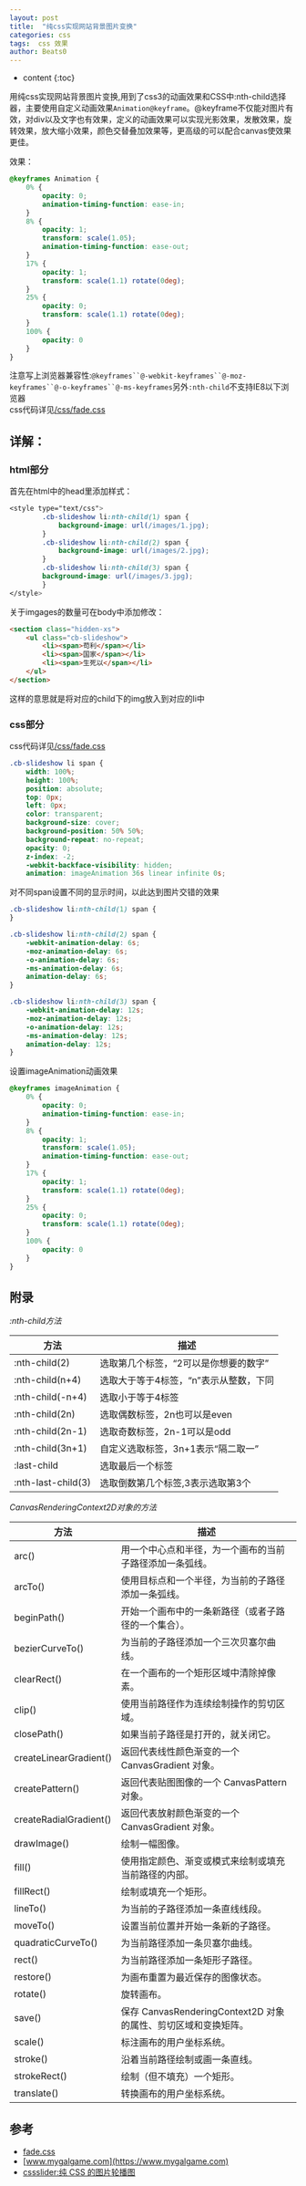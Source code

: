 ```yaml
---
layout: post
title:  "纯css实现网站背景图片变换"
categories: css
tags:  css 效果
author: Beats0
---
```


* content
{:toc}

用纯css实现网站背景图片变换,用到了css3的动画效果和CSS中:nth-child选择器，主要使用自定义动画效果`Animation@keyframe`。@keyframe不仅能对图片有效，对div以及文字也有效果，定义的动画效果可以实现光影效果，发散效果，旋转效果，放大缩小效果，颜色交替叠加效果等，更高级的可以配合canvas使效果更佳。

效果：
```css
@keyframes Animation {
    0% {
        opacity: 0;
        animation-timing-function: ease-in;
    }
    8% {
        opacity: 1;
        transform: scale(1.05);
        animation-timing-function: ease-out;
    }
    17% {
        opacity: 1;
        transform: scale(1.1) rotate(0deg);
    }
    25% {
        opacity: 0;
        transform: scale(1.1) rotate(0deg);
    }
    100% {
        opacity: 0
    }
}
```

注意写上浏览器兼容性:`@keyframes``@-webkit-keyframes``@-moz-keyframes``@-o-keyframes``@-ms-keyframes`另外`:nth-child`不支持IE8以下浏览器<br>
css代码详见[/css/fade.css](https://github.com/Beats0/Beats0.github.io/blob/master/css/fade.css)










## 详解：
### html部分
首先在html中的head里添加样式：
```css
<style type="text/css">
        .cb-slideshow li:nth-child(1) span {
            background-image: url(/images/1.jpg);
        }
        .cb-slideshow li:nth-child(2) span {
            background-image: url(/images/2.jpg);
        }
        .cb-slideshow li:nth-child(3) span {
        background-image: url(/images/3.jpg);
        }
</style>
```

关于imgages的数量可在body中添加修改：

```html
<section class="hidden-xs">
    <ul class="cb-slideshow">
        <li><span>苟利</span></li>
        <li><span>国家</span></li>
        <li><span>生死以</span></li>
    </ul>
</section>
```
这样的意思就是将对应的child下的img放入到对应的li中
### css部分
css代码详见[/css/fade.css](https://github.com/Beats0/Beats0.github.io/blob/master/css/fade.css)

```css
.cb-slideshow li span {
    width: 100%;
    height: 100%;
    position: absolute;
    top: 0px;
    left: 0px;
    color: transparent;
    background-size: cover;
    background-position: 50% 50%;
    background-repeat: no-repeat;
    opacity: 0;
    z-index: -2;
    -webkit-backface-visibility: hidden;
    animation: imageAnimation 36s linear infinite 0s;
```
对不同span设置不同的显示时间，以此达到图片交错的效果
```css
.cb-slideshow li:nth-child(1) span {
}

.cb-slideshow li:nth-child(2) span {
    -webkit-animation-delay: 6s;
    -moz-animation-delay: 6s;
    -o-animation-delay: 6s;
    -ms-animation-delay: 6s;
    animation-delay: 6s;
}

.cb-slideshow li:nth-child(3) span {
    -webkit-animation-delay: 12s;
    -moz-animation-delay: 12s;
    -o-animation-delay: 12s;
    -ms-animation-delay: 12s;
    animation-delay: 12s;
}
```

设置imageAnimation动画效果
```css
@keyframes imageAnimation {
    0% {
        opacity: 0;
        animation-timing-function: ease-in;
    }
    8% {
        opacity: 1;
        transform: scale(1.05);
        animation-timing-function: ease-out;
    }
    17% {
        opacity: 1;
        transform: scale(1.1) rotate(0deg);
    }
    25% {
        opacity: 0;
        transform: scale(1.1) rotate(0deg);
    }
    100% {
        opacity: 0
    }
}
```

## 附录
*:nth-child方法*

方法 | 描述 |
-----|-----|
:nth-child(2)     | 选取第几个标签，“2可以是你想要的数字”
:nth-child(n+4)   | 选取大于等于4标签，“n”表示从整数，下同
:nth-child(-n+4)  | 选取小于等于4标签
:nth-child(2n)    | 选取偶数标签，2n也可以是even
:nth-child(2n-1)  | 选取奇数标签，2n-1可以是odd
:nth-child(3n+1)  | 自定义选取标签，3n+1表示“隔二取一”
:last-child       | 选取最后一个标签
:nth-last-child(3)| 选取倒数第几个标签,3表示选取第3个



*CanvasRenderingContext2D对象的方法*

方法 | 描述 |
-----|-----|
arc() | 用一个中心点和半径，为一个画布的当前子路径添加一条弧线。
arcTo() | 使用目标点和一个半径，为当前的子路径添加一条弧线。
beginPath()           |        开始一个画布中的一条新路径（或者子路径的一个集合）。
bezierCurveTo()       |        为当前的子路径添加一个三次贝塞尔曲线。
clearRect()           |        在一个画布的一个矩形区域中清除掉像素。
clip()                |       使用当前路径作为连续绘制操作的剪切区域。
closePath()           |        如果当前子路径是打开的，就关闭它。
createLinearGradient()|        返回代表线性颜色渐变的一个 CanvasGradient 对象。
createPattern()       |        返回代表贴图图像的一个 CanvasPattern 对象。
createRadialGradient()|        返回代表放射颜色渐变的一个 CanvasGradient 对象。
drawImage()           |        绘制一幅图像。
fill()                |        使用指定颜色、渐变或模式来绘制或填充当前路径的内部。
fillRect()            |        绘制或填充一个矩形。
lineTo()              |        为当前的子路径添加一条直线线段。
moveTo()              |        设置当前位置并开始一条新的子路径。
quadraticCurveTo()    |        为当前路径添加一条贝塞尔曲线。
rect()                |        为当前路径添加一条矩形子路径。
restore()             |        为画布重置为最近保存的图像状态。
rotate()              |        旋转画布。
save()                |        保存 CanvasRenderingContext2D 对象的属性、剪切区域和变换矩阵。
scale()               |        标注画布的用户坐标系统。
stroke()              |        沿着当前路径绘制或画一条直线。
strokeRect()          |        绘制（但不填充）一个矩形。
translate()           |        转换画布的用户坐标系统。


## 参考

- [fade.css](https://github.com/Beats0/Beats0.github.io/blob/master/css/fade.css)
- [www.mygalgame.com](https://www.mygalgame.com)
- [cssslider:纯 CSS 的图片轮播图](http://cssslider.com/)
